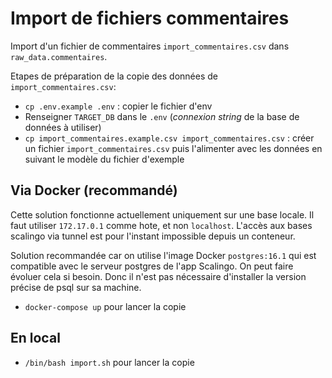 # Import de fichiers commentaires

Import d'un fichier de commentaires `import_commentaires.csv` dans `raw_data.commentaires`. 

Etapes de préparation de la copie des données de `import_commentaires.csv`:

- `cp .env.example .env` : copier le fichier d'env 
- Renseigner `TARGET_DB` dans le `.env` (*connexion string* de la base de données à utiliser)
- `cp import_commentaires.example.csv import_commentaires.csv` : créer un fichier `import_commentaires.csv` puis l'alimenter avec les données en suivant le modèle du fichier d'exemple

## Via Docker (recommandé)

Cette solution fonctionne actuellement uniquement sur une base locale. Il faut utiliser `172.17.0.1` comme hote, et non `localhost`. L'accès aux bases scalingo via tunnel est pour l'instant impossible depuis un conteneur. 

Solution recommandée car on utilise l'image Docker `postgres:16.1` qui est compatible avec le serveur postgres de l'app Scalingo. On peut faire évoluer cela si besoin. Donc il n'est pas nécessaire d'installer la version précise de psql sur sa machine.

- `docker-compose up` pour lancer la copie

## En local

- `/bin/bash import.sh` pour lancer la copie
